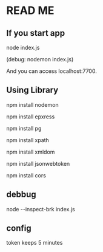 # READ ME 
## If you start app 
node index.js

(debug: nodemon index.js)

And you can access localhost:7700.


## Using Library
npm install nodemon 

npm install epxress 

npm install pg 

npm install xpath 

npm install xmldom 

npm install jsonwebtoken

npm install cors


## debbug 
node --inspect-brk index.js

## config 

token keeps 5 minutes 